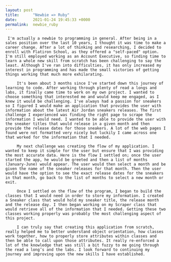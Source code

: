 ```yaml
---
layout: post
title:      "Newbie => Ruby"
date:       2021-01-24 19:45:33 +0000
permalink:  newbie_ruby
---
```



     I'm actually a newbie to programming in general. After being in a sales position over the last 10 years, I thought it was time to make a career change. After a lot of thinking and researching, I decided to enroll with Flatiron School, as they offered a "self-paced" option. I'm still employed working as an Account Executive, so finding time to learn a whole new skill from scratch has been challenging to say the least. Although I've ran into difficulties, it has only increased my interest in programming and has made the small victories of getting things working that much more exhilarating. 
		 
		 It's been about 3 months since I've started down this journey of learning to code. After working through plenty of read a longs and labs, it finally came time to work on my own project. I wanted to choose something that interested me and would keep me engaged, as I knew it would be challenging. I've always had a passion for sneakers so I figured I would make an application that provides the user with information about the latest Air Jordan sneakers releases. The first challenge I experienced was finding the right page to scrape the information I would need. I wanted to be able to provide the user with the sneaker titles that would release in a given month and then provide the release dates for those sneakers. A lot of the web pages I found were not formatted very nicely but luckily I came across one that worked for the information that I needed. 
		 
		 My next challenge was creating the flow of my application. I wanted to keep it simple for the user but ensure that I was providing the most accurate data. Here is the flow I settled on; once the user started the app, he would be greeted and then a list of months (January-June) would appear. The user would then select a month and be given the name of the sneaker releases for that month. Then the user would have the option to see the exact release dates for the sneakers in that month, go back to the list of months to select a new month or exit. 
		 
		 Once I settled on the flow of the program, I began to build the classes that I would need in order to store my information. I created a Sneaker class that would hold my sneaker title, the release month and the release day. I then began working on my Scraper class that would retrieve all of the information that I needed. Getting these two classes working properly was probably the most challenging aspect of this project.
		 
		 I can truly say that creating this application from scratch, really helped me to better understand object orientation, how classes work together, how to properly store attributes within classes and then be able to call upon those attributes. It really re-enforced a lot of the knowledge that was still a bit fuzzy to me going through the read a long’s and the labs. I look forward to continuing my journey and improving upon the new skills I have established.

		 
		 




